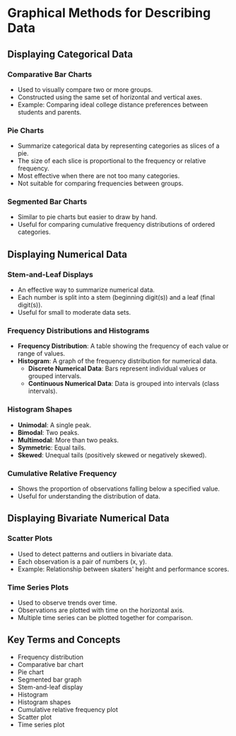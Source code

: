 # **Graphical Methods for Describing Data**

## **Displaying Categorical Data**
### Comparative Bar Charts
- Used to visually compare two or more groups.
- Constructed using the same set of horizontal and vertical axes.
- Example: Comparing ideal college distance preferences between students and parents.

### Pie Charts
- Summarize categorical data by representing categories as slices of a pie.
- The size of each slice is proportional to the frequency or relative frequency.
- Most effective when there are not too many categories.
- Not suitable for comparing frequencies between groups.

### Segmented Bar Charts
- Similar to pie charts but easier to draw by hand.
- Useful for comparing cumulative frequency distributions of ordered categories.

## Displaying Numerical Data
### Stem-and-Leaf Displays
- An effective way to summarize numerical data.
- Each number is split into a stem (beginning digit(s)) and a leaf (final digit(s)).
- Useful for small to moderate data sets.

### Frequency Distributions and Histograms
- **Frequency Distribution**: A table showing the frequency of each value or range of values.
- **Histogram**: A graph of the frequency distribution for numerical data.
  - **Discrete Numerical Data**: Bars represent individual values or grouped intervals.
  - **Continuous Numerical Data**: Data is grouped into intervals (class intervals).

### Histogram Shapes
- **Unimodal**: A single peak.
- **Bimodal**: Two peaks.
- **Multimodal**: More than two peaks.
- **Symmetric**: Equal tails.
- **Skewed**: Unequal tails (positively skewed or negatively skewed).

### Cumulative Relative Frequency
- Shows the proportion of observations falling below a specified value.
- Useful for understanding the distribution of data.

## Displaying Bivariate Numerical Data
### Scatter Plots
- Used to detect patterns and outliers in bivariate data.
- Each observation is a pair of numbers (x, y).
- Example: Relationship between skaters' height and performance scores.

### Time Series Plots
- Used to observe trends over time.
- Observations are plotted with time on the horizontal axis.
- Multiple time series can be plotted together for comparison.

## Key Terms and Concepts
- Frequency distribution
- Comparative bar chart
- Pie chart
- Segmented bar graph
- Stem-and-leaf display
- Histogram
- Histogram shapes
- Cumulative relative frequency plot
- Scatter plot
- Time series plot
